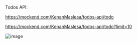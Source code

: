 Todos API:

https://mockend.com/KenanMaslesa/todos-api/todo

https://mockend.com/KenanMaslesa/todos-api/todo?limit=10


![image](https://user-images.githubusercontent.com/55869934/202867845-f7ff806f-00d5-4ae4-8072-f4301fe81934.png)
